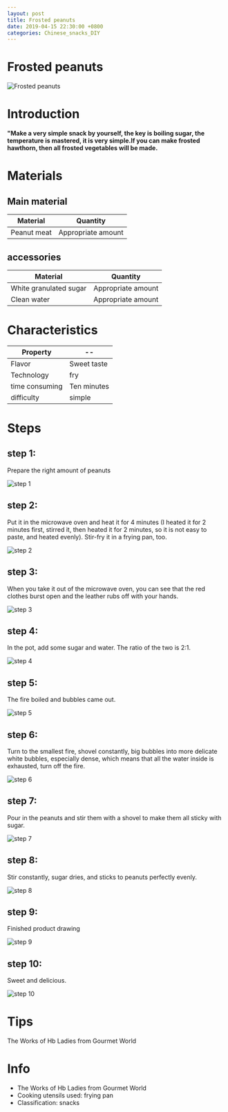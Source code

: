 ```yaml
---
layout: post
title: Frosted peanuts
date: 2019-04-15 22:30:00 +0800
categories: Chinese_snacks_DIY
---
```


# Frosted peanuts

![Frosted peanuts]({{site.baseurl}}/img/449222/449222.jpg)

# Introduction

**"Make a very simple snack by yourself, the key is boiling sugar, the temperature is mastered, it is very simple.If you can make frosted hawthorn, then all frosted vegetables will be made.**

# Materials


## Main material

Material|Quantity
--|--
Peanut meat|Appropriate amount

## accessories

Material|Quantity
--|--
White granulated sugar|Appropriate amount
Clean water|Appropriate amount

# Characteristics

Property|--
--|--
Flavor|Sweet taste
Technology|fry
time consuming|Ten minutes
difficulty|simple

# Steps

## step 1:

Prepare the right amount of peanuts

![step 1]({{site.baseurl}}/img/449222/1.jpg)

## step 2:

Put it in the microwave oven and heat it for 4 minutes (I heated it for 2 minutes first, stirred it, then heated it for 2 minutes, so it is not easy to paste, and heated evenly). Stir-fry it in a frying pan, too.

![step 2]({{site.baseurl}}/img/449222/2.jpg)

## step 3:

When you take it out of the microwave oven, you can see that the red clothes burst open and the leather rubs off with your hands.

![step 3]({{site.baseurl}}/img/449222/3.jpg)

## step 4:

In the pot, add some sugar and water. The ratio of the two is 2:1.

![step 4]({{site.baseurl}}/img/449222/4.jpg)

## step 5:

The fire boiled and bubbles came out.

![step 5]({{site.baseurl}}/img/449222/5.jpg)

## step 6:

Turn to the smallest fire, shovel constantly, big bubbles into more delicate white bubbles, especially dense, which means that all the water inside is exhausted, turn off the fire.

![step 6]({{site.baseurl}}/img/449222/6.jpg)

## step 7:

Pour in the peanuts and stir them with a shovel to make them all sticky with sugar.

![step 7]({{site.baseurl}}/img/449222/7.jpg)

## step 8:

Stir constantly, sugar dries, and sticks to peanuts perfectly evenly.

![step 8]({{site.baseurl}}/img/449222/8.jpg)

## step 9:

Finished product drawing

![step 9]({{site.baseurl}}/img/449222/9.jpg)

## step 10:

Sweet and delicious.

![step 10]({{site.baseurl}}/img/449222/10.jpg)

# Tips

The Works of Hb Ladies from Gourmet World

# Info

- The Works of Hb Ladies from Gourmet World
- Cooking utensils used: frying pan
- Classification: snacks